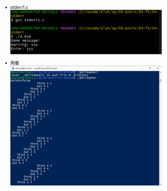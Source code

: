 * stderr1.c
![](https://github.com/jifkavnb0205/sp110b/blob/master/note/week12/12-1.png)

* 用餐
![](https://github.com/jifkavnb0205/sp110b/blob/master/note/week12/%E7%94%A8%E9%A4%90.jpg)
